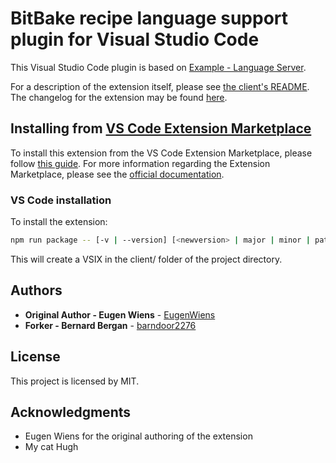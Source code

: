 # BitBake recipe language support plugin for Visual Studio Code

This Visual Studio Code plugin is based on [Example - Language Server](https://code.visualstudio.com/docs/extensions/example-language-server).

For a description of the extension itself, please see [the client's README](./client/README.md). The changelog for the extension may be found [here](./client/CHANGELOG.md).

## Installing from [VS Code Extension Marketplace](https://marketplace.visualstudio.com/VSCode)

To install this extension from the VS Code Extension Marketplace, please follow [this guide](https://marketplace.visualstudio.com/items?itemName=EugenWiens.bitbake).
For more information regarding the Extension Marketplace, please see the [official documentation](https://code.visualstudio.com/docs/editor/extension-gallery).

### VS Code installation

To install the extension:

```bash
npm run package -- [-v | --version] [<newversion> | major | minor | patch] [--package, --publish]
```

This will create a VSIX in the client/ folder of the project directory.

## Authors

* **Original Author - Eugen Wiens** - [EugenWiens](https://github.com/EugenWiens)
* **Forker - Bernard Bergan** - [barndoor2276](https://github.com/barndoor2276)

## License

This project is licensed by MIT.

## Acknowledgments

* Eugen Wiens for the original authoring of the extension
* My cat Hugh
